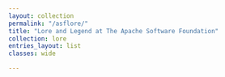 ```yaml
---
layout: collection
permalink: "/asflore/"
title: "Lore and Legend at The Apache Software Foundation"
collection: lore
entries_layout: list
classes: wide

---
```

